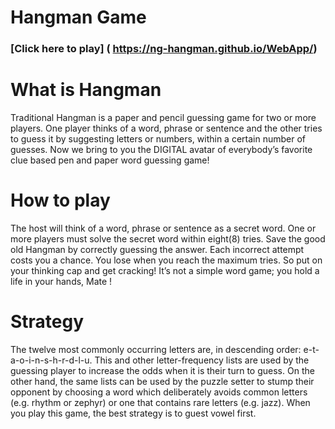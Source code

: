 Hangman Game
============

### [Click here to play] ( https://ng-hangman.github.io/WebApp/)



What is Hangman
=======

Traditional Hangman is a paper and pencil guessing game for two or more players.
One player thinks of a word, phrase or sentence and the other tries to guess it by suggesting letters or numbers,
within a certain number of guesses.
Now we bring to you the DIGITAL avatar of everybody’s favorite clue based pen and paper word guessing game!



How to play 
===================
The host will think of a word, phrase or sentence as a secret word. One or more players must solve the secret word within eight(8) tries.
Save the good old Hangman by correctly guessing the answer. Each incorrect attempt costs you a chance. 
You lose when you reach the maximum tries. So put on your thinking cap and get cracking! 
It’s not a simple word game; you hold a life in your hands, Mate !



Strategy
========
The twelve most commonly occurring letters are, in descending order: e-t-a-o-i-n-s-h-r-d-l-u.
This and other letter-frequency lists are used by the guessing player to increase the odds when it is their turn to guess.
On the other hand, the same lists can be used by the puzzle setter to stump their opponent by choosing a word which deliberately avoids common letters (e.g. rhythm or zephyr) or one that contains rare letters (e.g. jazz).
When you play this game, the best strategy is to guest vowel first.

